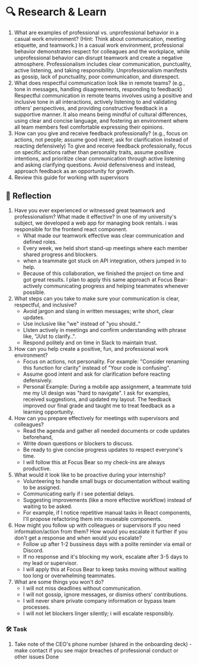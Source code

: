 # 🔍 Research & Learn

1. What are examples of professional vs. unprofessional behavior in a casual work environment? (Hint: Think about communication, meeting etiquette, and teamwork.)
   In a casual work environment, professional behavior demonstrates respect for colleagues and the workplace, while unprofessional behavior can disrupt teamwork and create a negative atmosphere. Professionalism includes clear communication, punctuality, active listening, and taking responsibility. Unprofessionalism manifests as gossip, lack of punctuality, poor communication, and disrespect.
2. What does respectful communication look like in remote teams? (e.g., tone in messages, handling disagreements, responding to feedback)
   Respectful communication in remote teams involves using a positive and inclusive tone in all interactions, actively listening to and validating others' perspectives, and providing constructive feedback in a supportive manner. It also means being mindful of cultural differences, using clear and concise language, and fostering an environment where all team members feel comfortable expressing their opinions.
3. How can you give and receive feedback professionally? (e.g., focus on actions, not people; assume good intent; ask for clarification instead of reacting defensively)
   To give and receive feedback professionally, focus on specific actions rather than personality traits, assume positive intentions, and prioritize clear communication through active listening and asking clarifying questions. Avoid defensiveness and instead, approach feedback as an opportunity for growth.
4. Review this guide for working with supervisors

## 📝 Reflection

1. Have you ever experienced or witnessed great teamwork and professionalism? What made it effective?
   In one of my university's subject, we developed a web app for managing book rentals. i was responsible for the frontend react component.
   - What made our teamwork effective was clear communication and defined roles.
   - Every week, we held short stand-up meetings where each member shared progress and blockers.
   - when a teammate got stuck on API integration, others jumped in to help.
   - Because of this collaboration, we finished the project on time and got great results.
     I plan to apply this same approach at Focus Bear- actively communicating progress and helping teammates whenever possible.
2. What steps can you take to make sure your communication is clear, respectful, and inclusive?
   - Avoid jargon and slang in written messages; write short, clear updates.
   - Use inclusive like "we" instead of "you should.."
   - LIsten actively in meetings and confirm understanding with phrase like, "JUst to clarify..".
   - Respond politely and on time in Slack to maintain trust.
3. How can you help create a positive, fun, and professional work environment?
   - Focus on actions, not personality. For example: "Consider renaming this function for clarity" instead of "Your code is confusing".
   - Assume good intent and ask for clarification before reacting defensively.
   - Personal Example: During a mobile app assignment, a teammate told me my UI design was "hard to navigate". I ask for examples, received suggestions, and updated my layout. The feedback improved our final grade and taught me to treat feedback as a learning opportunity.
4. How can you prepare effectively for meetings with supervisors and colleagues?
   - Read the agenda and gather all needed documents or code updates beforehand,
   - Write down questions or blockers to discuss.
   - Be ready to give concise progress updates to respect everyone's time.
   - I will follow this at Focus Bear so my check-ins are always productive.
5. What would it look like to be proactive during your internship?
   - Volunteering to handle small bugs or documentation without waiting to be assigned.
   - Communicating early if i see potential delays.
   - Suggesting improvements (like a more effective workflow) instead of waiting to be asked.
   - For example, if I notice repetitive manual tasks in React components, I'll propose refactoring them into reuseable components.
6. How might you follow up with colleagues or supervisors if you need information/action from them? How would you escalate it further if you don't get a response and when would you escalate?
   - Follow up after 1-2 bussiness days with a polite reminder via email or Discord.
   - If no response and it's blocking my work, escalate after 3-5 days to my lead or supervisor.
   - I will apply this at Focus Bear to keep tasks moving without waiting too long or overwhelming teammates.
7. What are some things you won't do?
   - I will not miss deadlines without communication.
   - I will not gossip, ignore messages, or dismiss others' contributions.
   - I will never share private company information or bypass team processes.
   - I will not let blockers linger silently; i will escalate responsibly.

### 🛠️ Task

1. Take note of the CEO's phone number (shared in the onboarding deck) - make contact if you see major breaches of professional conduct or other issues
   Done
